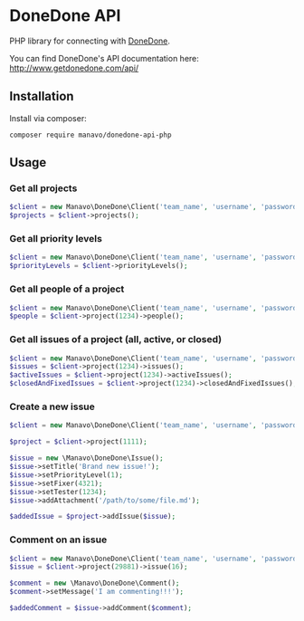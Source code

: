 # DoneDone API

PHP library for connecting with [DoneDone](http://www.getdonedone.com/).

You can find DoneDone's API documentation here: http://www.getdonedone.com/api/

## Installation

Install via composer:

```
composer require manavo/donedone-api-php
```

## Usage

### Get all projects

```php
$client = new Manavo\DoneDone\Client('team_name', 'username', 'password/api_token');
$projects = $client->projects();
```

### Get all priority levels

```php
$client = new Manavo\DoneDone\Client('team_name', 'username', 'password/api_token');
$priorityLevels = $client->priorityLevels();
```

### Get all people of a project

```php
$client = new Manavo\DoneDone\Client('team_name', 'username', 'password/api_token');
$people = $client->project(1234)->people();
```

### Get all issues of a project (all, active, or closed)

```php
$client = new Manavo\DoneDone\Client('team_name', 'username', 'password/api_token');
$issues = $client->project(1234)->issues();
$activeIssues = $client->project(1234)->activeIssues();
$closedAndFixedIssues = $client->project(1234)->closedAndFixedIssues();
```

### Create a new issue
```php
$client = new Manavo\DoneDone\Client('team_name', 'username', 'password/api_token');

$project = $client->project(1111);

$issue = new \Manavo\DoneDone\Issue();
$issue->setTitle('Brand new issue!');
$issue->setPriorityLevel(1);
$issue->setFixer(4321);
$issue->setTester(1234);
$issue->addAttachment('/path/to/some/file.md');

$addedIssue = $project->addIssue($issue);
```

### Comment on an issue

```php
$client = new Manavo\DoneDone\Client('team_name', 'username', 'password/api_token');
$issue = $client->project(29881)->issue(16);

$comment = new \Manavo\DoneDone\Comment();
$comment->setMessage('I am commenting!!!');

$addedComment = $issue->addComment($comment);
```